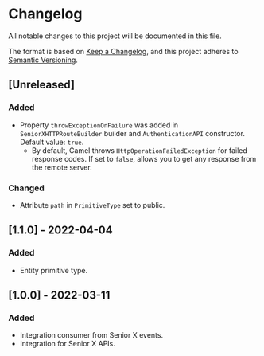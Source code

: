# Changelog

All notable changes to this project will be documented in this file.

The format is based on [Keep a Changelog](https://keepachangelog.com/en/1.0.0/),
and this project adheres to [Semantic Versioning](https://semver.org/spec/v2.0.0.html).

## [Unreleased]

### Added

- Property `throwExceptionOnFailure` was added in `SeniorXHTTPRouteBuilder` builder and `AuthenticationAPI` constructor. Default value: `true`.
  *  By default, Camel throws `HttpOperationFailedException` for failed response codes. If set to `false`, allows you to get any response from the remote server.

### Changed

- Attribute `path` in `PrimitiveType` set to public.

## [1.1.0] - 2022-04-04

### Added

- Entity primitive type.

## [1.0.0] - 2022-03-11

### Added

- Integration consumer from Senior X events.
- Integration for Senior X APIs.
